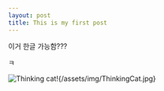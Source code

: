 ```yaml
---
layout: post
title: This is my first post
---
```


이거 한글 가능함???

ㅋ

![Thinking cat!](https://avatars2.githubusercontent.com/u/16080882?v=3&s=460 ){/assets/img/ThinkingCat.jpg}
